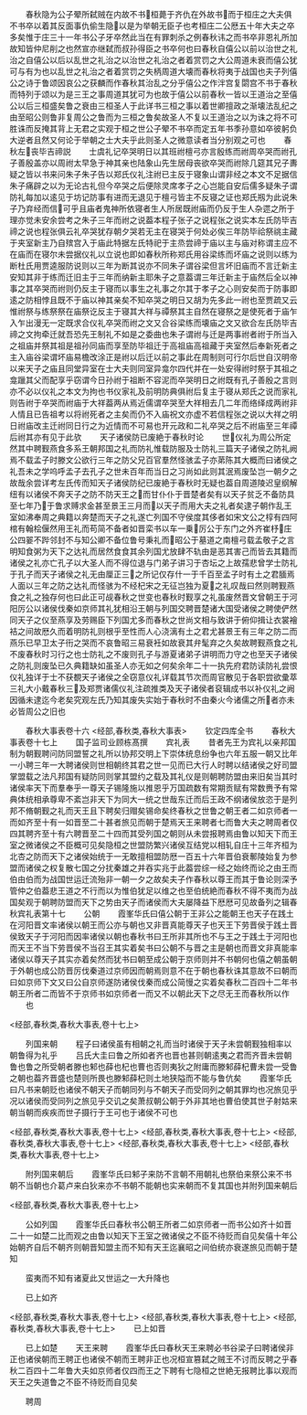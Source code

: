 <!-- { "loadSidebar": true } -->
　　春秋隐为公子翚所弑贼在内故不书桓薨于齐仇在外故书而于桓庄之大夫俱不书卒以着其反面事仇偷生隐以是为举朝无臣子也考桓庄二公厯五十年大夫之卒多矣惟于庄三十一年书公子牙卒然此当在有罪刺杀之例春秋讳之而书卒非恩礼所加故知皆仲尼削之也然宣亦继弑而叔孙得臣之书卒何也曰春秋自僖公以前以治世之礼治之自僖公以后以乱世之礼治之以治世之礼治之者着赏罚之大公周道未衰而僖公犹可与有为也以乱世之礼治之者着赏罚之失柄周道大壊而春秋将夷于战国也夫子列僖公之诗于鲁颂因哀公之获麟而作春秋其治乱之分乎僖公之作泮宫复閟宫不书于春秋而特列于颂以为是三王之事周道其犹可为也故于僖公以前春秋一皆以王道治之至僖公以后三桓盛矣鲁之衰由三桓圣人于此详书三桓之事以着世卿擅政之渐壊法乱纪之由至昭公则鲁非复周公之鲁而为三桓之鲁矣故圣人不复以王道治之以为诛之将不可胜诛而反掩其背上无君之实观于桓之世公子翚不书卒而定五年书季孙意如卒彼躬负大逆者且然又何论于举朝之士大夫乎此则圣人之微意读者当分别观之可也
　　春秋左丧毕吉禘説
　　士虞礼记卒哭明日以其班祔檀弓亦言殷练而祔周卒哭而祔孔子善殷盖亦以周祔太早急于神其亲也陆象山先生居母丧欲卒哭而祔除几筵其兄子夀疑之皆以书来问朱子朱子告以郑氏仪礼注祔已主反于寝象山谓非经之本文不足据信朱子痛辟之以为无论古礼但今卒哭之后便除灵席孝子之心岂能自安后儒多疑朱子谓防礼每加以逺见于坊记防事有进而无退见于檀弓皆主不反寝之证也郑氏剏为此说朱子乃弃经而信可乎且庙者鬼神所依寝者生人所居既祔庙而仍反于生人杂遝之所于理亦觉未安余尝考之朱子三年而祔之说葢本程子张子之说程张之说实本左氏防毕吉禘之说也程张俱云礼卒哭犹存朝夕哭若无主在寝哭于何处必俟三年防毕祫祭祧主藏于夹室新主乃自殡宫入于庙此特据左氏特祀于主烝尝禘于庙以主与庙对称谓主应不在庙而在寝尔未尝据仪礼以立说也即如春秋所称郑氏用谷梁练而坏庙之说则以练为断杜氏用贾逵服防说则以三年为断其说亦不同朱子谓谷梁但言坏旧庙而不言迁新主安知其非于练而迁旧主于三年而纳新主耶朱子之意葢谓三年迁新主于庙然后全以神事之其卒哭而祔则仍反主于寝而以事生之礼事之尔其于孝子之心则安矣而于防事即逺之防相悖且既不于庙以神其亲矣不知卒哭之明日又胡为先多此一祔也至贾疏又云惟祔祭与练祭祭在庙祭讫反主于寝其大祥与禫祭其主自然在寝祭之是使死者于庙乍入乍出漫无一定既求合仪礼卒哭而祔之文又合谷梁练而壊庙之文又欲合左氏防毕吉禘之文拘牵迁就吾恐先王制礼不如是之委曲也朱子谓祔与迁是两事祔者祔于所当入之祖庙并祭其祖是祖孙同庙而享至防毕祖迁于高祖庙高祖藏于夹室然后奉新死者之主入庙谷梁谓坏庙易檐改涂正是祔以后迁以前之事此在周制则可行尔后世自汉明帝以来天子之庙且同堂异室在士大夫则同室异龛尔四代并在一处安得祔时祭于其祖之龛躐其父而配享乎窃谓今日孙祔于祖断不容泥而卒哭明日之祔既有孔子善殷之言则亦不必以仪礼之本文为拘也书仪家礼及前明防典俱祔后复主于寝从郑氏之说而家礼则告祔于卒哭而祔庙于大祥葢两从焉近儒谓卒哭至大祥相去几二年而络绎成两祔非人情且已告祖考以将祔死者之主矣而仍不入庙祝文亦虚不若信程张之说以大祥之明日祔庙改主迁祔同日行之为近情而不可易也开元政和二礼卒哭之后不祔庙至三年禫后祔其亦有见于此欤
　　天子诸侯防已废絶于春秋时论
　　世仪礼为周公所定然其中聘觐燕食多系王朝邦国之礼而防礼惟载防服及士防礼三篇天子诸侯之防礼阙焉不载孟子时滕文公欲行三年之防父兄百官羣然怪骇孟子亦苐陈其大概而曰诸侯之礼吾未之学呜呼孟子去孔子之世未百年而当日之习尚如此则其泯焉废坠岂一朝夕之故哉余尝详考左氏传而知天子诸侯防纪已废絶于春秋时无疑也葢自周道陵迟皇纲解纽有以诸侯不奔天子之防不防天王之而甘仆仆于晋楚者矣有以天子贫乏不备防具至七年乃于鲁求赙求金甚至景王三月而以天子而用大夫之礼者矣逮子朝作乱王室如沸奉周之典籍以奔楚而天子之礼遂亡列国不守侯度其侈者如宋文公之椁有四阿棺有翰桧偃然用王礼而苟简不备者如晋栾书以车一乗厉公于东门之外齐崔杼庄公四翣不跸邻封不与知公卿不备位鲁号秉礼而昭公于墓道之南檀弓载孟敬子之言明知食粥为天下之达礼而居然食食其余列国尤放肆不轨由是恶其害己而皆去其籍而诸侯之礼亦亡孔子以大圣人而不得位退与门弟子讲习于杏坛之上故孺悲曾学士防礼于孔子而天子诸侯之礼无由厘正三之所记仅存什一于千百至孟子时有土之君腼焉人面以三年之防之达礼而怪骇为不经杞宋之无征岂独为夏之礼叹哉曰然则聘觐燕食之礼之独存何也曰此正可觇春秋之世变也春秋时觐享之礼虽废然晋文曾朝王于河阳厉公以诸侯伐秦如京师其礼犹相沿王朝与列国交聘晋楚诸大国受诸侯之聘使俨然同天子之仪至燕享及劳赐臣下列国尤多而春秋之世尚文相与致讲于俯仰揖让衣裳襘袺之间故厯久而着明防礼则根乎至性而人心浇漓有土之君尤甚景王有三年之防二而燕乐已早卫太子衎之哭而不哀鲁昭三易衰衽如故衰其弁髦弃之久矣故聘觐燕食之礼不废春秋时习行之也士防礼之不废则孔子与游夏诸弟子讲明而力守之也至天子诸侯之防礼则废坠已久典籍缺如虽圣人亦无如之何矣余年二十一执先府君防读防礼尝恨仪礼独详于士不获覩天子诸侯之全窃意仪礼详载其节次而周官散见于各职尝欲彚萃三礼大小戴春秋三及郑贾诸儒仪礼注疏推类及天子诸侯者裒辑成书以补仪礼之阙因循未逮迄今老矣究观左氏乃知其废失实始于春秋时不由秦火今诸儒之所者亦未必皆周公之旧也

　　春秋大事表卷十六
<经部,春秋类,春秋大事表>
　　钦定四库全书
　　春秋大事表卷十七上
　　国子监司业顾栋髙撰
　　宾礼表
　　昔者先王为宾礼以亲邦国制为朝觐聘问防同盟誓之礼所以协邦交明上下崇体统息纷争也六年五服一朝又比年一小聘三年一大聘诸侯则世相朝终其君之世一见而已大行人时聘以结诸侯之好司盟掌盟载之法凡邦国有疑防同则掌其盟约之载及其礼仪是则朝聘防盟由来旧矣当其时诸侯率天下而羣奉乎一尊天子锡隆施以推恩乎万国疏数有常期贡赋有常数赉予有常典体统相承尊卑不紊岂非天下为同大一统之世哉东迁而后王政不纲诸侯放恣于是列邦不脩朝觐之礼而天王且下聘矣归赗矣锡命矣终春秋之世鲁之朝王者二如京师者一而如齐至十有一如晋至二十甚者旅见而朝于楚焉天王来聘者七而鲁大夫之聘周者仅四其聘齐至十有六聘晋至二十四而其受列国之朝则从未尝报聘焉由鲁以知天下而王室之微诸侯之不臣概可见矣隐桓之世盟防繁兴诸侯互结党以相轧自庄十三年齐桓为北杏之防而天下之诸侯始统于一无敢擅相盟防厯一百五十六年晋伯衰鄟陵始复为参盟而诸侯之权复散七国之分扰秦雄之并吞实兆于此葢尝综一经之始终而论之由王而伯由伯而为战国世运迁流殆非一朝一夕之故矣夫子作春秋以尊王而其于鲁论则深予管仲之伯葢悲王道之不行而以为惟伯犹足以维之也至伯统絶而春秋不得不夷而为战国矣观于朝聘防盟而天下之势由天子而诸侯而大夫屡降益下厯厯可见故备列之辑春秋宾礼表第十七
　　公朝
　　霞峯华氏曰僖公朝于王非公之能朝王也天子在践土在河阳晋文率诸侯以朝王而公亦与朝也又非晋真能尊天子也天王下劳晋侯于践土晋侯致天子于河阳而因率诸侯以朝也春秋书曰王所非其所也不与王之于践土于河阳也而天王不当下劳晋侯不当召王其实着矣书曰公朝不与晋之主是朝也而晋文非真能率诸侯以尊天子其实亦着矣然而犹书曰朝至成公朝于京师则并不书朝何也僖之朝虽朝于外朝也成公防晋厉伐秦道过京师因而朝焉则意不在于朝也春秋诛其意故不曰朝而曰如京师下文又曰公自京师遂防诸侯伐秦而成公简慢之实着矣春秋二百四十二年书朝王所者二而皆不于京师书如京师者一而又不以朝此天下之尽无王而春秋所以作
　　也

<经部,春秋类,春秋大事表,卷十七上>

　　列国来朝
　　程子曰诸侯虽有相朝之礼而当时诸侯于天子未尝朝觐独相率以朝鲁得为礼乎
　　吕氏大圭曰鲁之所如者齐也晋也甚则朝逺夷之君而齐晋未尝朝鲁也鲁之所受朝者滕也邾也薛也杞也曹也否则夷狄之附庸而滕邾薛杞曹未尝一受鲁之朝也葢齐晋盛也楚则所畏也滕邾薛杞则土地狭隘而不能与鲁伉矣
　　霞峯华氏曰凡书来朝贬也诸侯不朝天子而朝同列与不朝天子而受同列之朝其罪均也况旅见乎况以诸侯而受同列之旅见乎交讥之矣萧叔朝公朝于外非其地也曹伯使其世子射姑来朝当朝而疾疾而世子摄行于王可也于诸侯不可也

<经部,春秋类,春秋大事表,卷十七上>
<经部,春秋类,春秋大事表,卷十七上>
<经部,春秋类,春秋大事表,卷十七上>
<经部,春秋类,春秋大事表,卷十七上>
<经部,春秋类,春秋大事表,卷十七上>

　　附列国来朝后
　　霞峯华氏曰邾子来防不言朝不用朝礼也祭伯来祭公来不书朝不当朝也介葛卢来白狄来亦不书朝不能朝也实来朝而不复其国也并附列国来朝后

<经部,春秋类,春秋大事表,卷十七上>

　　公如列国
　　霞峯华氏曰春秋书公朝王所者二如京师者一而书公如齐十如晋二十一如楚二比而观之由鲁以知天下王室之微诸侯之不臣不待贬而自见矣僖十年公始朝齐自后不朝齐则朝晋知盟主而不知有天王迄襄昭之间伯统亦衰遂旅见而朝于楚知

　　蛮夷而不知有诸夏此又世运之一大升降也

　　已上如齐

<经部,春秋类,春秋大事表,卷十七上>
<经部,春秋类,春秋大事表,卷十七上>
<经部,春秋类,春秋大事表,卷十七上>
　　已上如晋

　　已上如楚
　　天王来聘
　　霞峯华氏曰春秋天王来聘必书谷梁子曰聘诸侯非正也诸侯朝而王聘正也诸侯不朝而王聘非正也况桓宣篡弑之贼王不讨而反聘之乎春秋二百四十二年鲁大夫如京师者仅四而王之下聘有七隐桓之世絶无报聘比事以观而天王之失道鲁之不臣不待贬而自见矣



　　聘周
